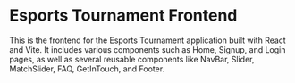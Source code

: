 # Esports Tournament Frontend

This is the frontend for the Esports Tournament application built with React and Vite. It includes various components such as Home, Signup, and Login pages, as well as several reusable components like NavBar, Slider, MatchSlider, FAQ, GetInTouch, and Footer.
